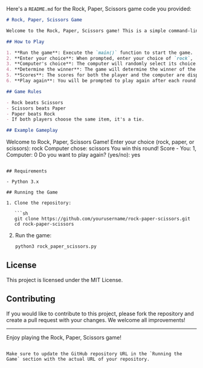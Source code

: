 Here's a `README.md` for the Rock, Paper, Scissors game code you provided:

```markdown
# Rock, Paper, Scissors Game

Welcome to the Rock, Paper, Scissors game! This is a simple command-line game where you can play Rock, Paper, Scissors against the computer.

## How to Play

1. **Run the game**: Execute the `main()` function to start the game.
2. **Enter your choice**: When prompted, enter your choice of `rock`, `paper`, or `scissors`.
3. **Computer's choice**: The computer will randomly select its choice.
4. **Determine the winner**: The game will determine the winner of the round based on the choices made.
5. **Scores**: The scores for both the player and the computer are displayed after each round.
6. **Play again**: You will be prompted to play again after each round. Enter `yes` to continue playing or `no` to quit.

## Game Rules

- Rock beats Scissors
- Scissors beats Paper
- Paper beats Rock
- If both players choose the same item, it's a tie.

## Example Gameplay

```
Welcome to Rock, Paper, Scissors Game!
Enter your choice (rock, paper, or scissors): rock
Computer chose: scissors
You win this round!
Score - You: 1, Computer: 0
Do you want to play again? (yes/no): yes
```

## Requirements

- Python 3.x

## Running the Game

1. Clone the repository:

   ```sh
   git clone https://github.com/yourusername/rock-paper-scissors.git
   cd rock-paper-scissors
   ```

2. Run the game:

   ```sh
   python3 rock_paper_scissors.py
   ```

## License

This project is licensed under the MIT License.

## Contributing

If you would like to contribute to this project, please fork the repository and create a pull request with your changes. We welcome all improvements!

---

Enjoy playing the Rock, Paper, Scissors game!
```

Make sure to update the GitHub repository URL in the `Running the Game` section with the actual URL of your repository.